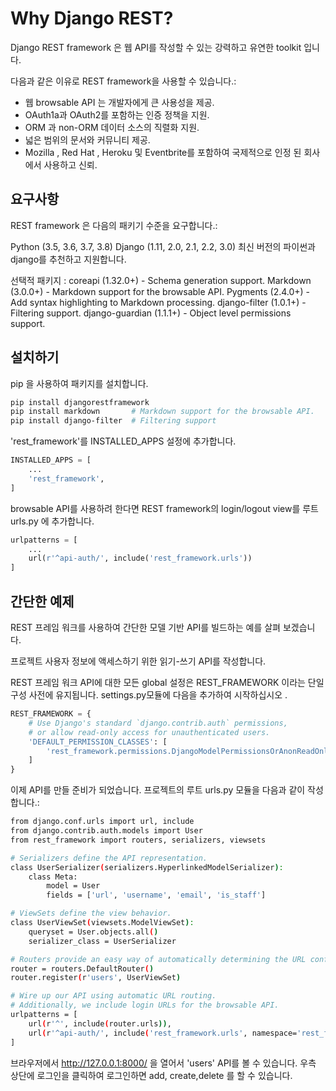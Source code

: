 # Why Django REST?
Django REST framework 은 웹 API를 작성할 수 있는 강력하고 유연한 toolkit 입니다.

다음과 같은 이유로 REST framework을 사용할 수 있습니다.:
* 웹 browsable API 는 개발자에게 큰 사용성을 제공.
* OAuth1a과 OAuth2를 포함하는 인증 정책을 지원.  
* ORM 과 non-ORM 데이터 소스의 직렬화 지원.
* 넓은 범위의 문서와 커뮤니티 제공.
* Mozilla , Red Hat , Heroku 및 Eventbrite를 포함하여 국제적으로 인정 된 회사에서 사용하고 신뢰.


## 요구사항
REST framework 은 다음의 패키기 수준을 요구합니다.:

Python (3.5, 3.6, 3.7, 3.8)
Django (1.11, 2.0, 2.1, 2.2, 3.0)
최신 버전의 파이썬과 django를 추천하고 지원합니다. 

선택적 패키지 :
coreapi (1.32.0+) - Schema generation support.
Markdown (3.0.0+) - Markdown support for the browsable API.
Pygments (2.4.0+) - Add syntax highlighting to Markdown processing.
django-filter (1.0.1+) - Filtering support.
django-guardian (1.1.1+) - Object level permissions support.


## 설치하기 
pip 을 사용하여 패키지를 설치합니다.

```bash
pip install djangorestframework
pip install markdown       # Markdown support for the browsable API.
pip install django-filter  # Filtering support
```

'rest_framework'를 INSTALLED_APPS 설정에 추가합니다.
```python
INSTALLED_APPS = [
    ...
    'rest_framework',
]
```

browsable API를 사용하려 한다면 REST framework의 login/logout view를 루트 urls.py 에 추가합니다. 
```python
urlpatterns = [
    ...
    url(r'^api-auth/', include('rest_framework.urls'))
]
```

## 간단한 예제 
REST 프레임 워크를 사용하여 간단한 모델 기반 API를 빌드하는 예를 살펴 보겠습니다.

프로젝트 사용자 정보에 액세스하기 위한 읽기-쓰기 API를 작성합니다.

REST 프레임 워크 API에 대한 모든 global 설정은 REST_FRAMEWORK 이라는 단일 구성 사전에 유지됩니다. settings.py모듈에 다음을 추가하여 시작하십시오 .
```python
REST_FRAMEWORK = {
    # Use Django's standard `django.contrib.auth` permissions,
    # or allow read-only access for unauthenticated users.
    'DEFAULT_PERMISSION_CLASSES': [
        'rest_framework.permissions.DjangoModelPermissionsOrAnonReadOnly'
    ]
}
```


이제 API를 만들 준비가 되었습니다. 프로젝트의 루트 urls.py 모듈을 다음과 같이 작성합니다.:
```bash
from django.conf.urls import url, include
from django.contrib.auth.models import User
from rest_framework import routers, serializers, viewsets

# Serializers define the API representation.
class UserSerializer(serializers.HyperlinkedModelSerializer):
    class Meta:
        model = User
        fields = ['url', 'username', 'email', 'is_staff']

# ViewSets define the view behavior.
class UserViewSet(viewsets.ModelViewSet):
    queryset = User.objects.all()
    serializer_class = UserSerializer

# Routers provide an easy way of automatically determining the URL conf.
router = routers.DefaultRouter()
router.register(r'users', UserViewSet)

# Wire up our API using automatic URL routing.
# Additionally, we include login URLs for the browsable API.
urlpatterns = [
    url(r'^', include(router.urls)),
    url(r'^api-auth/', include('rest_framework.urls', namespace='rest_framework'))
]
```
브라우저에서 http://127.0.0.1:8000/ 을 열어서 'users' API를 볼 수 있습니다. 우측 상단에 로그인을 클릭하여 로그인하면 add, create,delete 를 할 수 있습니다.

